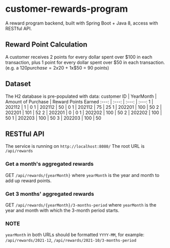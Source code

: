 # customer-rewards-program
A reward program backend, built with Spring Boot + Java 8, access with RESTful API.

## Reward Point Calculation
A customer receives 2 points for every dollar spent over $100 in each transaction, plus 1 point for every
dollar spent over $50 in each transaction.
(e.g. a $120 purchase = 2x$20 + 1x$50 = 90 points)

## Dataset
The H2 database is pre-populated with data:
customer ID | YearMonth | Amount of Purchase | Reward Points Earned
:---: | :---: | :---:  | :---: 
1 | 202112 | 1 | 0
1 | 202112 | 50 | 0
1 | 202112 | 75  | 25
1 | 202201 | 100 | 50
2 | 202201 | 101 | 52
2 | 202201 | 0 | 0
1 | 202202 | 100 | 50
2 | 202202 | 100 | 50
1 | 202203 | 100 | 50
3 | 202203 | 100 | 50

## RESTful API
The service is running on `http://localhost:8080/`
The root URL is `/api/rewards`
### Get a month's aggregated rewards
GET `/api/rewards/{yearMonth}`
where `yearMonth` is the year and month to add up reward points.
### Get 3 months' aggregated rewards
GET `/api/rewards/{yearMonth}/3-months-period`
where `yearMonth` is the year and month with which the 3-month period starts.
### NOTE
`yearMonth` in both URLs should be formatted `YYYY-MM`, for example:
`/api/rewards/2021-12`, `/api/rewards/2021-10/3-months-period`
